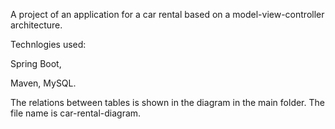 A project of an application for a car rental based on a model-view-controller architecture.

Technlogies used:

Spring Boot,

Maven,
MySQL.


The relations between tables is shown in the diagram in the main folder. The file name is car-rental-diagram.
